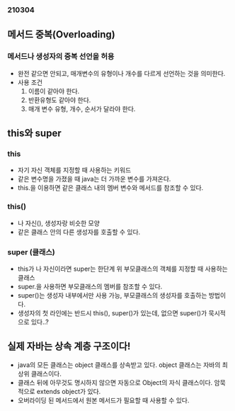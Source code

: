 ### 210304 

## 메서드 중복(Overloading)

### 메서드나 생성자의 중복 선언을 허용
- 완전 같으면 안되고, 매개변수의 유형이나 개수를 다르게 선언하는 것을 의미한다.
- 사용 조건
	1. 이름이 같아야 한다.
	2. 반환유형도 같아야 한다.
	3. 매개 변수 유형, 개수, 순서가 달라야 한다.

## this와 super

### this
- 자기 자신 객체를 지정할 때 사용하는 키워드
- 같은 변수명을 가졌을 때 java는 더 가까운 변수를 가져온다.
- this.을 이용하면 같은 클래스 내의 멤버 변수와 메서드를 참조할 수 있다.
### this()
- 나 자신(), 생성자랑 비슷한 모양
- 같은 클래스 안의 다른 생성자를 호출할 수 있다.

### super (클래스)
* this가 나 자신이라면 super는 한단계 위 부모클래스의 객체를 지정할 때 사용하는 클래스
* super.을 사용하면 부모클래스의 멤버를 참조할 수 있다.
* super()는 생성자 내부에서만 사용 가능, 부모클래스의 생성자를 호출하는 방법이다.
* 생성자의 첫 라인에는 반드시 this(), super()가 있는데, 없으면 super()가 묵시적으로 있다..?

## 실제 자바는 상속 계층 구조이다!

* java의 모든 클래스는 object 클래스를 상속받고 있다. object 클래스는 자바의 최상위 클래스이다.
* 클래스 뒤에 아무것도 명시하지 않으면 자동으로 Object의 자식 클래스이다. 암묵적으로 extends object가 있다.
* 오버라이딩 된 메서드에서 원본 메서드가 필요할 때 사용할 수 있다.